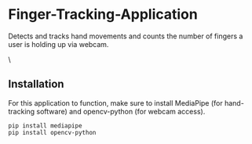 # Finger-Tracking-Application
Detects and tracks hand movements and counts the number of fingers a user is holding up via webcam.

\
## Installation
For this application to function, make sure to install MediaPipe (for hand-tracking software) and opencv-python (for webcam access).
```
pip install mediapipe
pip install opencv-python
```
